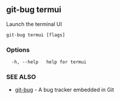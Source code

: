 ## git-bug termui

Launch the terminal UI

```
git-bug termui [flags]
```

### Options

```
  -h, --help   help for termui
```

### SEE ALSO

* [git-bug](git-bug.md)	 - A bug tracker embedded in Git

